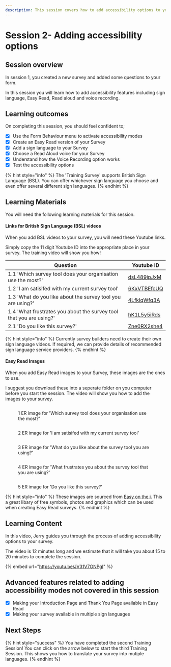 ```yaml
---
description: This session covers how to add accessibility options to your Survey.
---
```


# Session 2- Adding accessibility options

## Session overview

In session 1, you created a new survey and added some questions to your form.

In this session you will learn how to add accessibility features including sign language, Easy Read, Read aloud and voice recording.

## Learning outcomes

On completing this session, you should feel confident to;

* [x] Use the Form Behaviour menu to activate accessibility modes
* [x] Create an Easy Read version of your Survey
* [x] Add a sign language to your Survey
* [x] Choose a Read Aloud voice for your Survey
* [x] Understand how the Voice Recording option works
* [x] Test the accessibility options

{% hint style="info" %}
The 'Training Survey' supports British Sign Language (BSL). You can offer whichever sign language you choose and even offer several different sign languages.
{% endhint %}

## Learning Materials

You will need the following learning materials for this session.

#### Links for British Sign Language (BSL) videos

When you add BSL videos to your survey, you will need these Youtube links.

Simply copy the 11 digit Youtube ID into the appropriate place in your survey. The training video will show you how!

<table><thead><tr><th width="442">Question</th><th>Youtube ID</th></tr></thead><tbody><tr><td>1.1 'Which survey tool does your organisation use the most?'</td><td><a href="https://youtu.be/dsL489ipJxM">dsL489ipJxM</a></td></tr><tr><td>1.2 'I am satisifed with my current survey tool'</td><td><a href="https://youtu.be/6KxVTBEfcUQ">6KxVTBEfcUQ</a></td></tr><tr><td>1.3 'What do you like about the survey tool you are using?'</td><td><a href="https://youtu.be/4LfklqWfq3A">4LfklqWfq3A</a></td></tr><tr><td>1.4 'What frustrates you about the survey tool that you are using?'</td><td><a href="https://youtu.be/hK1L5y5iRds">hK1L5y5iRds</a></td></tr><tr><td>2.1 'Do you like this survey?'</td><td><a href="https://youtu.be/Zne0RX2she4">Zne0RX2she4</a></td></tr></tbody></table>

{% hint style="info" %}
Currently survey builders need to create their own sign language videos. If required, we can provide details of recommended sign language service providers.
{% endhint %}

#### Easy Read Images

When you add Easy Read images to your Survey, these images are the ones to use.

I suggest you download these into a seperate folder on you computer before you start the session. The video will show you how to add the images to your survey.

<div><figure><img src="../.gitbook/assets/1.1  ER image for Survey.png" alt=""><figcaption><p>1 ER image for 'Which survey tool does your organisation use the most?'</p></figcaption></figure> <figure><img src="../.gitbook/assets/1.2 ER image for Satisfaction.png" alt=""><figcaption><p>2 ER image for 'I am satisifed with my current survey tool'</p></figcaption></figure> <figure><img src="../.gitbook/assets/1.3 ER image for what do you like.png" alt=""><figcaption><p>3 ER image for 'What do you like about the survey tool you are using?'</p></figcaption></figure> <figure><img src="../.gitbook/assets/1.4 ER image for what frustrates you.png" alt=""><figcaption><p>4 ER image for 'What frustrates you about the survey tool that you are using?'</p></figcaption></figure> <figure><img src="../.gitbook/assets/2.1 ER image do you like this survey.png" alt=""><figcaption><p>5 ER image for 'Do you like this survey?'</p></figcaption></figure></div>

{% hint style="info" %}
These images are sourced from [Easy on the i](https://www.learningdisabilityservice-leeds.nhs.uk/easy-on-the-i/). This a great libary of free symbols, photos and graphics which can be used when creating Easy Read surveys.
{% endhint %}

## Learning Content

In this video, Jerry guides you through the process of adding accessibility options to your survey.

The video is 12 minutes long and we estimate that it will take you about 15 to 20 minutes to complete the session.

{% embed url="https://youtu.be/JV31V7ONPgI" %}

## Advanced features related to adding accessibility modes not covered in this session

* [x] Making your Introduction Page and Thank You Page available in Easy Read
* [x] Making your survey available in multiple sign languages

## Next Steps

{% hint style="success" %}
You have completed the second Training Session! You can click on the arrow below to start the third Training Session. This shows you how to translate your survey into mutiple languages.
{% endhint %}
